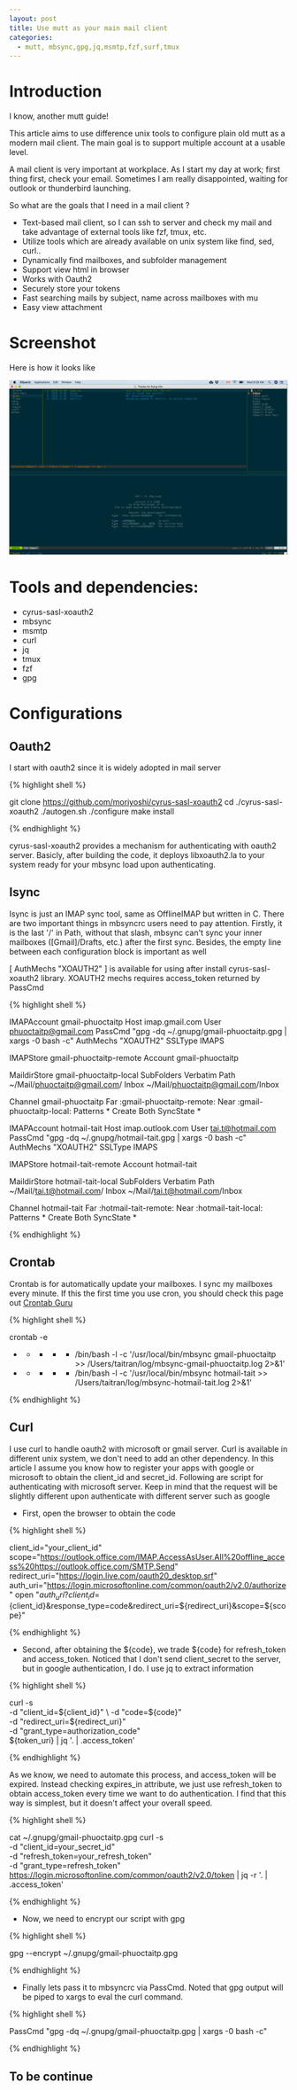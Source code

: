 ```yaml
---
layout: post
title: Use mutt as your main mail client
categories:
  - mutt, mbsync,gpg,jq,msmtp,fzf,surf,tmux
---
```


# Introduction

I know, another mutt guide!

This article aims to use difference unix tools to configure plain old mutt as a modern mail client. The main goal is to support multiple account at a usable level.

A mail client is very important at workplace. As I start my day at work; first thing first, check your email. Sometimes I am really disappointed, waiting for outlook or thunderbird launching.   

So what are the goals that I need in a mail client ?

- Text-based mail client, so I can ssh to server and check my mail and take advantage of external tools like fzf, tmux, etc.
- Utilize tools which are already available on unix system like find, sed, curl..
- Dynamically find mailboxes, and subfolder management
- Support view html in browser
- Works with Oauth2
- Securely store your tokens
- Fast searching mails by subject, name across mailboxes with mu
- Easy view attachment

# Screenshot

Here is how it looks like

![Mutt client](/img/mutt/mutt-screenshoot.jpg)

# Tools and dependencies:

- cyrus-sasl-xoauth2
- mbsync 
- msmtp
- curl
- jq
- tmux
- fzf
- gpg

# Configurations

## Oauth2

I start with oauth2 since it is widely adopted in mail server

{% highlight shell %}

git clone https://github.com/moriyoshi/cyrus-sasl-xoauth2
cd ./cyrus-sasl-xoauth2 
./autogen.sh
./configure
make install

{% endhighlight %}

cyrus-sasl-xoauth2 provides a mechanism for authenticating with oauth2 server. Basicly, after building the code, it deploys libxoauth2.la to your
system ready for your mbsync load upon authenticating.

## Isync

Isync is just an IMAP sync tool, same as OfflineIMAP but written in C. There are two important things in mbsyncrc users need to pay attention.
Firstly, it is the last '/' in Path, without that slash, mbsync can't sync your inner mailboxes ([Gmail]/Drafts, etc.) after the first sync.
Besides, the empty line between each configuration block is important as well

[ AuthMechs "XOAUTH2" ] is available for using after install cyrus-sasl-xoauth2 library. XOAUTH2 mechs requires access_token returned by PassCmd

{% highlight shell %}

IMAPAccount gmail-phuoctaitp
Host imap.gmail.com
User phuoctaitp@gmail.com
PassCmd "gpg -dq ~/.gnupg/gmail-phuoctaitp.gpg | xargs -0 bash -c"
AuthMechs "XOAUTH2"
SSLType IMAPS

IMAPStore gmail-phuoctaitp-remote
Account gmail-phuoctaitp

MaildirStore gmail-phuoctaitp-local
SubFolders Verbatim
Path ~/Mail/phuoctaitp@gmail.com/
Inbox ~/Mail/phuoctaitp@gmail.com/Inbox

Channel gmail-phuoctaitp
Far :gmail-phuoctaitp-remote:
Near :gmail-phuoctaitp-local:
Patterns *
Create Both
SyncState *

IMAPAccount hotmail-tait
Host imap.outlook.com
User tai.t@hotmail.com
PassCmd "gpg -dq ~/.gnupg/hotmail-tait.gpg | xargs -0 bash -c"
AuthMechs "XOAUTH2"
SSLType IMAPS

IMAPStore hotmail-tait-remote
Account hotmail-tait

MaildirStore hotmail-tait-local
SubFolders Verbatim
Path  ~/Mail/tai.t@hotmail.com/
Inbox ~/Mail/tai.t@hotmail.com/Inbox

Channel hotmail-tait
Far :hotmail-tait-remote:
Near :hotmail-tait-local:
Patterns *
Create Both
SyncState *

{% endhighlight %}

## Crontab

Crontab is for automatically update your mailboxes. I sync my mailboxes every minute. If this the first time you use cron, you should check this page out 
[Crontab Guru](https://crontab.guru/#*_*_*_*_*)

{% highlight shell %}

crontab -e
* * * * * /bin/bash -l -c '/usr/local/bin/mbsync gmail-phuoctaitp >> /Users/taitran/log/mbsync-gmail-phuoctaitp.log 2>&1'
* * * * * /bin/bash -l -c '/usr/local/bin/mbsync hotmail-tait >> /Users/taitran/log/mbsync-hotmail-tait.log 2>&1'

{% endhighlight %}

## Curl

I use curl to handle oauth2 with microsoft or gmail server. Curl is available in different unix system, we don't need to add an other dependency. In this article I assume you know how to register your apps with google or microsoft to obtain the client_id and secret_id. Following are script for authenticating with microsoft server. Keep in mind that the request will be slightly different upon authenticate with different server such as google


- First, open the browser to obtain the code

{% highlight shell %}

client_id="your_client_id"
scope="https://outlook.office.com/IMAP.AccessAsUser.All%20offline_access%20https://outlook.office.com/SMTP.Send"
redirect_uri="https://login.live.com/oauth20_desktop.srf"
auth_uri="https://login.microsoftonline.com/common/oauth2/v2.0/authorize"
open "${auth_uri}?client_id=${client_id}&response_type=code&redirect_uri=${redirect_uri}&scope=${scope}"

{% endhighlight %}

- Second, after obtaining the ${code}, we trade ${code} for refresh_token and access_token. Noticed that I don't send client_secret to the server, but in google authentication, I do. I use jq to extract information


{% highlight shell %}

curl -s \
-d "client_id=${client_id}" \
-d "code=${code}" \
-d "redirect_uri=${redirect_uri}" \
-d "grant_type=authorization_code" \
${token_uri} | jq '. | .access_token'

{% endhighlight %}

As we know, we need to automate this process, and access_token will be expired. Instead checking expires_in attribute, we just use refresh_token to obtain access_token every time 
we want to do authentication. I find that this way is simplest, but it doesn't affect your overall speed.

{% highlight shell %}

cat ~/.gnupg/gmail-phuoctaitp.gpg
curl -s \
-d "client_id=your_secret_id" \
-d "refresh_token=your_refresh_token" \
-d "grant_type=refresh_token" \
https://login.microsoftonline.com/common/oauth2/v2.0/token | jq -r '. | .access_token'

{% endhighlight %}

- Now, we need to encrypt our script with gpg

{% highlight shell %}

gpg --encrypt ~/.gnupg/gmail-phuoctaitp.gpg

{% endhighlight %}

- Finally lets pass it to mbsyncrc via PassCmd. Noted that gpg output will be piped to xargs to eval the curl command.

{% highlight shell %}

PassCmd "gpg -dq ~/.gnupg/gmail-phuoctaitp.gpg | xargs -0 bash -c"

{% endhighlight %}


## To be continue
